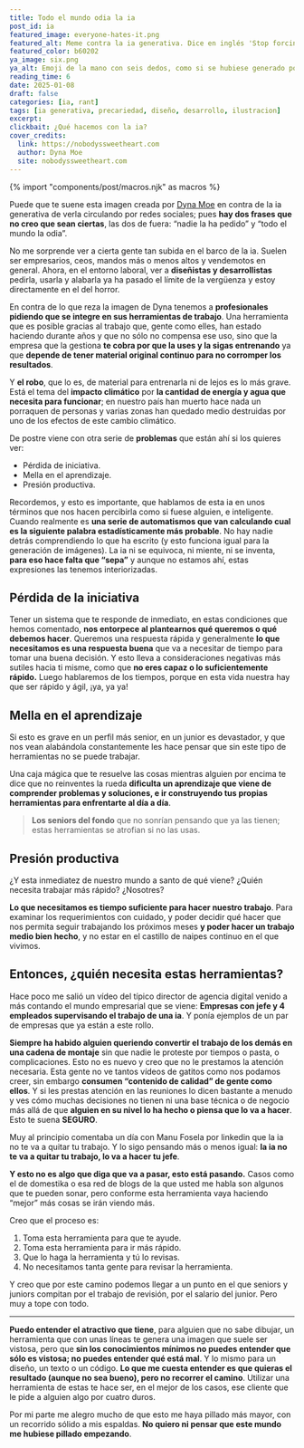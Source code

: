 ```yaml
---
title: Todo el mundo odia la ia
post_id: ia
featured_image: everyone-hates-it.png
featured_alt: Meme contra la ia generativa. Dice en inglés 'Stop forcing ai into fucking everything. Nobody asked for it, everyone hates it'
featured_color: b60202
ya_image: six.png
ya_alt: Emoji de la mano con seis dedos, como si se hubiese generado por una ia.
reading_time: 6
date: 2025-01-08
draft: false
categories: [ia, rant]
tags: [ia generativa, precariedad, diseño, desarrollo, ilustracion]
excerpt:
clickbait: ¿Qué hacemos con la ia?
cover_credits:
  link: https://nobodyssweetheart.com
  author: Dyna Moe
  site: nobodyssweetheart.com
---
```

{% import "components/post/macros.njk" as macros %}

Puede que te suene esta imagen creada por [Dyna Moe](https://www.nobodyssweetheart.com/lettering) en contra de la ia generativa de verla circulando por redes sociales; pues **hay dos frases que no creo que sean ciertas**, las dos de fuera: “nadie la ha pedido” y “todo el mundo la odia”.

No me sorprende ver a cierta gente tan subida en el barco de la ia. Suelen ser empresarios, ceos, mandos más o menos altos y vendemotos en general. Ahora, en el entorno laboral, ver a **diseñistas y desarrollistas** pedirla, usarla y alabarla ya ha pasado el límite de la vergüenza y estoy directamente en el del  horror.

En contra de lo que reza la imagen de Dyna tenemos a **profesionales pidiendo que se integre en sus herramientas de trabajo**. Una herramienta que es posible gracias al trabajo que, gente como elles, han estado haciendo durante años y que no sólo no compensa ese uso, sino que la empresa que la gestiona **te cobra por que la uses y la sigas entrenando** ya que **depende de tener material original continuo para no corromper los resultados**.

Y **el robo**, que lo es, de material para entrenarla ni de lejos es lo más grave. Está el tema del **impacto climático** por **la cantidad de energía y agua que necesita para funcionar**; en nuestro país han muerto hace nada un porraquen de personas y varias zonas han quedado medio destruidas por uno de los efectos de este cambio climático.

De postre viene con otra serie de **problemas** que están ahí si los quieres ver:

- Pérdida de iniciativa.
- Mella en el aprendizaje.
- Presión productiva.

Recordemos, y esto es importante, que hablamos de esta ia en unos términos que nos hacen percibirla como si fuese alguien, e inteligente. Cuando realmente es **una serie de automatismos que van calculando cual es la siguiente palabra estadísticamente más probable**. No hay nadie detrás comprendiendo lo que ha escrito (y esto funciona igual para la generación de imágenes). La ia ni se equivoca, ni miente, ni se inventa, **para eso hace falta que “sepa”** y aunque no estamos ahí, estas expresiones las tenemos interiorizadas.

## Pérdida de la iniciativa

Tener un sistema que te responde de inmediato, en estas condiciones que hemos comentado, **nos entorpece al plantearnos qué queremos o qué debemos hacer**. Queremos una respuesta rápida y generalmente **lo que necesitamos es una respuesta buena** que va a necesitar de tiempo para tomar una buena decisión. Y esto lleva a consideraciones negativas más sutiles hacia ti misme, como que **no eres capaz o lo suficientemente rápido.** Luego hablaremos de los tiempos, porque en esta vida nuestra hay que ser rápido y ágil, ¡ya, ya ya!

## Mella en el aprendizaje

Si esto es grave en un perfil más senior, en un junior es devastador, y que nos vean alabándola constantemente les hace pensar que sin este tipo de herramientas no se puede trabajar.

Una caja mágica que te resuelve las cosas mientras alguien por encima te dice que no reinventes la rueda **dificulta un aprendizaje que viene de comprender problemas y soluciones, e ir construyendo tus propias herramientas para enfrentarte al día a día**.

> **Los seniors del fondo** que no sonrían pensando que ya las tienen; estas herramientas se atrofian si no las usas.

## Presión productiva

¿Y esta inmediatez de nuestro mundo a santo de qué viene? ¿Quién necesita trabajar más rápido? ¿Nosotres?

**Lo que necesitamos es tiempo suficiente para hacer nuestro trabajo**. Para examinar los requerimientos con cuidado, y poder decidir qué hacer que nos permita seguir trabajando los próximos meses **y poder hacer un trabajo medio bien hecho**, y no estar en el castillo de naipes continuo en el que vivimos.

## Entonces, ¿quién necesita estas herramientas?

Hace poco me salió un vídeo del típico director de agencia digital venido a más contando el mundo empresarial que se viene: **Empresas con jefe y 4 empleados supervisando el trabajo de una ia**. Y ponía ejemplos de un par de empresas que ya están a este rollo.

**Siempre ha habido alguien queriendo convertir el trabajo de los demás en una cadena de montaje** sin que nadie le proteste por tiempos o pasta, o complicaciones. Esto no es nuevo y creo que no le prestamos la atención necesaria. Esta gente no ve tantos vídeos de gatitos como nos podamos creer, sin embargo **consumen “contenido de calidad” de gente como ellos**. Y si les prestas atención en las reuniones lo dicen bastante a menudo y ves cómo muchas decisiones no tienen ni una base técnica o de negocio más allá de que **alguien en su nivel lo ha hecho o piensa que lo va a hacer**. Esto te suena **SEGURO**.

Muy al principio comentaba un día con Manu Fosela por linkedin que la ia no te va a quitar tu trabajo. Y lo sigo pensando más o menos igual: **la ia no te va a quitar tu trabajo, lo va a hacer tu jefe**.

**Y esto no es algo que diga que va a pasar, esto está pasando.** Casos como el de domestika o esa red de blogs de la que usted me habla son algunos que te pueden sonar, pero conforme esta herramienta vaya haciendo “mejor” más cosas se irán viendo más.

Creo que el proceso es:

1. Toma esta herramienta para que te ayude.
2. Toma esta herramienta para ir más rápido.
3. Que lo haga la herramienta y tú lo revisas.
4. No necesitamos tanta gente para revisar la herramienta.

Y creo que por este camino podemos llegar a un punto en el que seniors y juniors compitan por el trabajo de revisión, por el salario del junior. Pero muy a tope con todo.

***

**Puedo entender el atractivo que tiene**, para alguien que no sabe dibujar, un herramienta que con unas líneas te genera una imagen que suele ser vistosa, pero que **sin los conocimientos mínimos no puedes entender que sólo es vistosa; no puedes entender qué está mal**. Y lo mismo para un diseño, un texto o un código.
**Lo que me cuesta entender es que quieras el resultado (aunque no sea bueno), pero no recorrer el camino**. Utilizar una herramienta de estas te hace ser, en el mejor de los casos, ese cliente que le pide a alguien algo por cuatro duros.

Por mi parte me alegro mucho de que esto me haya pillado más mayor, con un recorrido sólido a mis espaldas. **No quiero ni pensar que este mundo me hubiese pillado empezando**.
